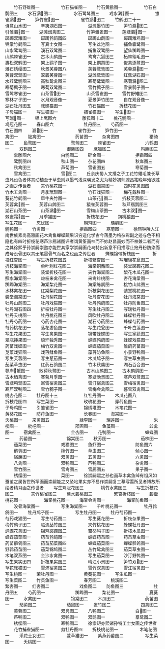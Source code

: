 <!-- { "loadSidebar": true } -->
　　竹石野雉图一　　　　　竹石猫雀图一
　　竹石黄鹂图一　　　　　竹石白鹘图三
　　水石鸂图二　　　　　水石鹭鸶图三
　　戏水鸂图一　　　　　雏雀鸂图一
　　笋竹雀图一　　　　　雀竹鸂图二
　　竹鹤图二十一　　　　　诗意山水图一
　　辛夷湖石图一　　　　　湖滩墨竹图一
　　笋竹鸂图二　　　　　引雏鸂图一
　　湖滩烟禽图二　　　　　竹笋雏雀图一
　　莲塘鸂图一　　　　　踯躅双雉图一
　　踯躅鹁鸽图四　　　　　踯躅山鹧图一
　　踯躅雉鸡图一　　　　　锦棠竹鹤图二
　　写真士女图一　　　　　写生盆池图一
　　捕鱼霜鹭图一　　　　　山水鹭鸶图二
　　溪石双鹭图二　　　　　捕鱼双鹭图一
　　望仙踯躅图一　　　　　山鹧棘雀图一
　　古木山鹧图一　　　　　鸷禽六狐图三
　　柘棘翎毛图一　　　　　夀松双鹤图一
　　架上鹞子图一　　　　　架上鹦鹉图一
　　俊禽逐鹭图一　　　　　滩石绣缨图二
　　秋景芙蓉图八　　　　　芙蓉鹭鸶图二
　　芙蓉鸂图一　　　　　芙蓉双鹭图一
　　翠碧芙蓉图一　　　　　湖滩鹭鸶图一
　　红蕉湖石图一　　　　　水荭鹭鹘图三
　　高秋鸷禽图三　　　　　寒菊鹭鸶图一
　　寒菊鸂图二　　　　　寒菊鹩子图一
　　寒菊双鹭图二　　　　　雪竹鹩子图二
　　雪景鹩子图一　　　　　雪鹭寒雀图一
　　山茶雪图一　　　　　山茶雪雀图一
　　雪竹野雉图二　　　　　寒林才子图一
　　水月观音像一　　　　　夏景笋竹图三
　　自在观音像一　　　　　湖石牡丹图五
　　戏蝶猫图一　　　　　　竹石猫图一
　　折枝花图一　　　　　　子母猫图一
　　写生猫图一　　　　　　捕雀猫图一
　　写生图一　　　　　　写瑞图一
　　架上鹰图六　　　　　　雕狐图十二
　　桃花鹘图一　　　　　　鸡冠花图一
　　春山图六　　　　　　　牡丹图三
　　芍药图一　　　　　　　竹石图四
　　鸂图一　　　　　　　雀竹图一
　　笋竹图一　　　　　　　竹禽图一
　　陇禽图一　　　　　　　药苗图一
　　杂禽图四　　　　　　　猎骑图二
　　鱼鹭图一　　　　　　　鹭鸶图二
　　棘雀图一　　　　　　　六鹤图一
　　双鹤图二　　　　　　　御鹰图四
　　鹰狐图二　　　　　　　鸡鹰图三
　　皁雕图六　　　　　　　白鹘图二
　　碎金图一　　　　　　　拒霜图四
　　鹭鹘图四　　　　　　　秋山图一
　　杂花图四　　　　　　　秋岸图三
　　秋禽图三　　　　　　　芦菊图一
　　雪雀图五　　　　　　　寒菊图一
　　雪禽图二　　　　　　　雪图二
　　丘余庆蜀人文播之子工花竹翎毛兼长草虫凡设色者体其动植至于草虫则以墨气浅深暎发之尤为精妙初师滕昌祐晚年殆欲胜之画之传世者
　　夹竹桃花图一　　　　　湖石海棠图一
　　四时花禽图四　　　　　竹木五禽图一
　　月季玳瑁图一　　　　　竹石戏猫图一
　　梅花戴胜图一　　　　　葵花竹鹤图一
　　牵牛夹竹图一　　　　　山茶花图二
　　折枝芙蓉图二　　　　　芙蓉禽图一
　　芙蓉山鹧图二　　　　　猿雀芙蓉图一
　　秋芦鴈鹅图三　　　　　湖石山茶图一
　　山茶鸂图一　　　　　雪梅山茶图一
　　古木双图一　　　　　棘雀霜图一
　　月季猫图一　　　　　　折枝花图一
　　胡桃猿图一　　　　　　写生花图一
　　忘忧图一　　　　　　　朝鸡图一
　　鴈鹅图一　　　　　　　鹘鸭图一
　　竹禽图一　　　　　　　拒霜图四
　　寒菊图一
　　徐熙钟陵人江南世族素尚高雅画花木禽鱼蝉蝶蔬果识穷造化学古今落墨为格杂彩副之迹与色不相隐也有四时折枝花寒芦沙鴈诸图评者谓黄筌画神而不妙赵昌画妙而不神兼二者而有之其徐熙乎孙崇嗣崇勲亦能世其家学崇嗣画花鸟特出新意不用描写止拈丹粉防染而成号没骨图以其无笔墨骨气而名之也画之传世者
　　蝉蝶锦带折枝图一　　　折枝红杏图一
　　写生折枝花图五　　　　折枝繁杏图一
　　写瑠璃花瓮图二　　　　折枝海棠图一
　　单叶刺红花图二　　　　海棠铜觜图二
　　装堂踯躅花图二　　　　写生海棠图一
　　装堂折枝花图一　　　　夹竹海棠图二
　　棃花木瓜花图一　　　　照水海棠图一
　　竝枝来禽花图一　　　　来禽绯桃图一
　　杏花海棠图一　　　　　踯躅海棠图二
　　海棠棃花图一　　　　　海棠练鹊图一
　　桃竹山鹧图三　　　　　水林禽花图一
　　红棠梨花图一　　　　　折枝梨花图三
　　装堂桃花图一　　　　　装堂海棠图一
　　牡丹梨花图一　　　　　牡丹杏花图一
　　牡丹海棠图一　　　　　牡丹山鹧图二
　　牡丹戏猫图一　　　　　牡丹鹁鸽图二
　　牡丹防鱼图二　　　　　牡丹湖石图四
　　折枝牡丹图一　　　　　写生牡丹图二
　　写瑞牡丹图一　　　　　牡丹夭桃图一
　　牡丹桃花图三　　　　　风吹牡丹图二
　　蜂蝶牡丹图一　　　　　牡丹芍药图一
　　芍药杏花图一　　　　　湖石芍药图三
　　蜂蝶芍药图一　　　　　芍药桃花图一
　　落花游鱼图一　　　　　写生花瓮图一
　　千叶白莲图一　　　　　写生花果图二
　　写生禽果图一　　　　　锦带蜂蝶图一
　　写生家蔬图二　　　　　翠瓶挿果图一
　　琅玕独秀图一　　　　　蝉蝶鹁鸽图一
　　蜂蝶戏猫图一　　　　　药苗戏蝶图一
　　梅竹双禽图一　　　　　蝉蝶茄菜图一
　　雏鸽药苗图一　　　　　苋菜戏猫图一
　　戏荇鯚鱼图一　　　　　藻荇防鱼图一
　　小景野鸭图一　　　　　写生芙蓉图一
　　写生葱茄图一　　　　　木瓜鸠子图一
　　写生草虫图一　　　　　茄菜草虫图一
　　红药石鸽图二　　　　　竹木秋鹰图一
　　湖石百合图一　　　　　蓼岸蟹图一
　　败荷秋鹭图一　　　　　古木山鹧图二
　　古木鹧鹞图一　　　　　古木栖禽图一
　　寒菊月季图一　　　　　寒塘晩景图二
　　寒芦双鹭图三　　　　　雪塘鸭鹭图三
　　宻雪宿禽图三　　　　　雪汀宿禽图三
　　雪梅宿禽图一　　　　　寒芦双鸭图二
　　雪竹鹩子图一　　　　　雪梅会禽图二
　　暮雪双禽图二　　　　　桃杏花图二
　　牡丹图十三　　　　　　红牡丹图一
　　木瓜花图八　　　　　　折枝花图四
　　写生菜图一　　　　　　玫瑰花图一
　　穿荇鱼图一　　　　　　子母鸡图一
　　引雏雀图一　　　　　　锦绣堆图一
　　木笔花图一　　　　　　黄葵花图一
　　防荇鱼图一　　　　　　长春图一
　　海棠图一　　　　　　　夭桃图一
　　来禽图五　　　　　　　緑李图一
　　瑞莲图一　　　　　　　朱樱图一
　　枇杷图一　　　　　　　邵圃图一
　　鱼藻图一　　　　　　　竝禽图一
　　宿禽图三　　　　　　　金杏图一
　　花鸭图一　　　　　　　蝉蝶图一
　　药苗图一　　　　　　　锦棠图二
　　秋芳图一　　　　　　　茄株图一
　　茄菜图一　　　　　　　戏猫图三
　　鱼虾图一　　　　　　　防鱼图六
　　鹡鸰图一　　　　　　　箨竹图一
　　草虫图二　　　　　　　倾心图一
　　宿鴈图一　　　　　　　双禽图一
　　五禽图一　　　　　　　六禽图一
　　八禽图一　　　　　　　双鸭图二
　　芦鸭图二　　　　　　　杂禽图一
　　雪竹图三　　　　　　　雪禽图三
　　雪鴈图五　　　　　　　果子图一
　　绣缨图一　　　　　　　菜图一
　　徐崇嗣熙之孙也画草木禽鱼绰有祖风如蚕茧之属皆世所罕画而崇嗣能之又坠地果实亦不易作崇嗣复工摹写葢所见者博故所绘者精耳画之传世者
　　写生鸡冠花图三　　　　桃竹水禽图三
　　写生折枝花图二　　　　夹竹桃雀图三
　　蘸水碧桃图三　　　　　繁杏折枝图一
　　碧壶桃花图一　　　　　海棠桃花图一
　　海棠会禽图一　　　　　海棠防鱼图一
　　没骨海棠图一　　　　　写生海棠图一
　　千叶桃花图一　　　　　牡丹鹁鸽图一
　　牡丹鸠子图一　　　　　写生牡丹图一
　　牡丹芍药图一　　　　　芍药戏猫图一
　　写生芍药图二　　　　　写生葵花图一
　　折枝杂果图一　　　　　梅竹鹩子图二
　　临流丛竹图三　　　　　夹竹桃花图一
　　蜂蝶牡丹图一　　　　　蝉蝶花禽图一
　　锦鸡踯躅图二　　　　　蜀葵鸠子图一
　　折枝木瓜图一　　　　　蜂蝶茄菜图一
　　药苗鹁鸽图一　　　　　蝉蝶药苗图一
　　药苗草虫图一　　　　　药苗鹡鸰图三
　　药苗茄菜图四　　　　　蝉蝶茄菜图一
　　蝉蝶鹡鸰图一　　　　　野鹑药苗图一
　　茄菜锦鸠图二　　　　　丛竹鸷禽图三
　　茄菜草虫图一　　　　　木笔双燕图一
　　金沙水禽图一　　　　　写生茄菜图一
　　沙汀野鸭图一　　　　　写生果实图四
　　折枝果实图三　　　　　晴江小景图一
　　笋竹双图一　　　　　草花戏猫图一
　　雪浦宿禽图三　　　　　雪竹双禽图一
　　雪江宿禽图一　　　　　写生桃图一
　　荣牡丹图一　　　　　　黄葵花图一
　　写生瓜图一　　　　　　写生菜图二
　　竹贯鱼图一　　　　　　春芳图二
　　桃溪图二　　　　　　　繁杏图一
　　红杏图二　　　　　　　戏鱼图二
　　防鱼图三　　　　　　　牡丹图五
　　芍药图一　　　　　　　踯躅图一
　　棃花图一　　　　　　　夏葵图一
　　水禽图一　　　　　　　锦棠图二
　　木瓜图二　　　　　　　药苗图一
　　茄菜图二　　　　　　　茄鼠图一
　　雀竹图二　　　　　　　四禽图二
　　芙蓉图二　　　　　　　双鳬图二
　　八鸭图二　　　　　　　白图一
　　芦鸭图二　　　　　　　双鸭图一
　　双鹊图一　　　　　　　羣鹭图二
　　绣缨图一　　　　　　　寒鸭图二
　　徐崇矩亦熙诸孙特工士女画之传世者
　　花竹捕雀猫图一　　　　剪牡丹图四
　　折枝桃花图一　　　　　木笔花图一
　　采花士女图二　　　　　萱草猫图一
　　紫燕药苗图二　　　　　写生菜图一
　　夭桃图一
